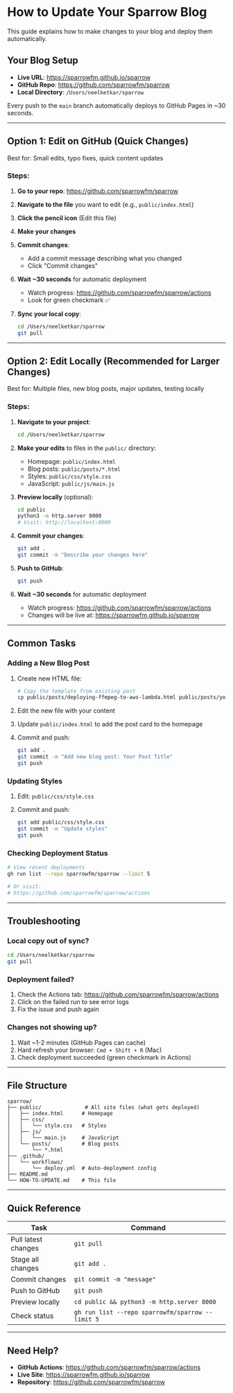 # How to Update Your Sparrow Blog

This guide explains how to make changes to your blog and deploy them automatically.

## Your Blog Setup

- **Live URL**: https://sparrowfm.github.io/sparrow
- **GitHub Repo**: https://github.com/sparrowfm/sparrow
- **Local Directory**: `/Users/neelketkar/sparrow`

Every push to the `main` branch automatically deploys to GitHub Pages in ~30 seconds.

---

## Option 1: Edit on GitHub (Quick Changes)

Best for: Small edits, typo fixes, quick content updates

### Steps:

1. **Go to your repo**: https://github.com/sparrowfm/sparrow

2. **Navigate to the file** you want to edit (e.g., `public/index.html`)

3. **Click the pencil icon** (Edit this file)

4. **Make your changes**

5. **Commit changes**:
   - Add a commit message describing what you changed
   - Click "Commit changes"

6. **Wait ~30 seconds** for automatic deployment
   - Watch progress: https://github.com/sparrowfm/sparrow/actions
   - Look for green checkmark ✅

7. **Sync your local copy**:
   ```bash
   cd /Users/neelketkar/sparrow
   git pull
   ```

---

## Option 2: Edit Locally (Recommended for Larger Changes)

Best for: Multiple files, new blog posts, major updates, testing locally

### Steps:

1. **Navigate to your project**:
   ```bash
   cd /Users/neelketkar/sparrow
   ```

2. **Make your edits** to files in the `public/` directory:
   - Homepage: `public/index.html`
   - Blog posts: `public/posts/*.html`
   - Styles: `public/css/style.css`
   - JavaScript: `public/js/main.js`

3. **Preview locally** (optional):
   ```bash
   cd public
   python3 -m http.server 8000
   # Visit: http://localhost:8000
   ```

4. **Commit your changes**:
   ```bash
   git add .
   git commit -m "Describe your changes here"
   ```

5. **Push to GitHub**:
   ```bash
   git push
   ```

6. **Wait ~30 seconds** for automatic deployment
   - Watch progress: https://github.com/sparrowfm/sparrow/actions
   - Changes will be live at: https://sparrowfm.github.io/sparrow

---

## Common Tasks

### Adding a New Blog Post

1. Create new HTML file:
   ```bash
   # Copy the template from existing post
   cp public/posts/deploying-ffmpeg-to-aws-lambda.html public/posts/your-new-post.html
   ```

2. Edit the new file with your content

3. Update `public/index.html` to add the post card to the homepage

4. Commit and push:
   ```bash
   git add .
   git commit -m "Add new blog post: Your Post Title"
   git push
   ```

### Updating Styles

1. Edit: `public/css/style.css`

2. Commit and push:
   ```bash
   git add public/css/style.css
   git commit -m "Update styles"
   git push
   ```

### Checking Deployment Status

```bash
# View recent deployments
gh run list --repo sparrowfm/sparrow --limit 5

# Or visit:
# https://github.com/sparrowfm/sparrow/actions
```

---

## Troubleshooting

### Local copy out of sync?

```bash
cd /Users/neelketkar/sparrow
git pull
```

### Deployment failed?

1. Check the Actions tab: https://github.com/sparrowfm/sparrow/actions
2. Click on the failed run to see error logs
3. Fix the issue and push again

### Changes not showing up?

1. Wait ~1-2 minutes (GitHub Pages can cache)
2. Hard refresh your browser: `Cmd + Shift + R` (Mac)
3. Check deployment succeeded (green checkmark in Actions)

---

## File Structure

```
sparrow/
├── public/              # All site files (what gets deployed)
│   ├── index.html      # Homepage
│   ├── css/
│   │   └── style.css   # Styles
│   ├── js/
│   │   └── main.js     # JavaScript
│   └── posts/          # Blog posts
│       └── *.html
├── .github/
│   └── workflows/
│       └── deploy.yml  # Auto-deployment config
├── README.md
└── HOW-TO-UPDATE.md    # This file
```

---

## Quick Reference

| Task | Command |
|------|---------|
| Pull latest changes | `git pull` |
| Stage all changes | `git add .` |
| Commit changes | `git commit -m "message"` |
| Push to GitHub | `git push` |
| Preview locally | `cd public && python3 -m http.server 8000` |
| Check status | `gh run list --repo sparrowfm/sparrow --limit 5` |

---

## Need Help?

- **GitHub Actions**: https://github.com/sparrowfm/sparrow/actions
- **Live Site**: https://sparrowfm.github.io/sparrow
- **Repository**: https://github.com/sparrowfm/sparrow
